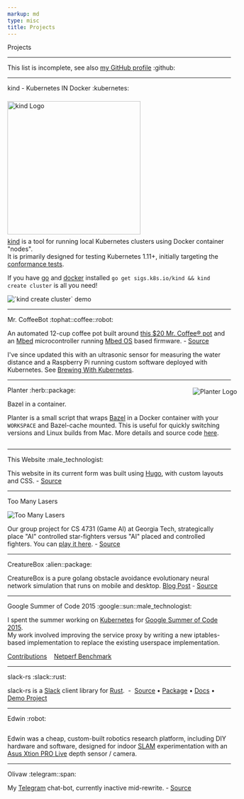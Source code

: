 ```yaml
---
markup: md
type: misc
title: Projects
---
```

<div class="tile">
    <p class="page-title">Projects</p>
    <hr class="full-bleed">
    <p class="big bold section-title centered-text" style="">This list is incomplete, see also <span class="inline-block"><a href="http://github.com/BenTheElder">my GitHub profile</a> <span class="emoji" style="background-image:url(/images/GitHub-Mark-120px-plus.png)" title=":github:">:github:</span></span></p>
    <hr>
      <p class="section-title">kind - Kubernetes IN Docker <span class="emoji" style="background-image:url(/images/kubernetes_logo.svg)" title=":kubernetes:"/>:kubernetes:</span></p>
      <img src="/images/kind-logo.png" alt="kind Logo" title="kind Logo" class="centered" style="width: 300px ;margin-top: .5em; margin-bottom: -.5em;" />
      <p><a href="https://kind.sigs.k8s.io/">kind</a> is a tool for running local Kubernetes clusters using Docker container "nodes".<br>It is primarily designed for testing Kubernetes 1.11+, initially targeting the <a href="https://github.com/kubernetes/community/blob/master/contributors/devel/conformance-tests.md">conformance tests</a>.</p>
      <p> If you have <a href="https://golang.org/">go</a> and <a href="https://www.docker.com/">docker</a> installed <code>go get sigs.k8s.io/kind && kind create cluster</code> is all you need!</p>
      <img class="" src="https://gist.githubusercontent.com/BenTheElder/621bc321fc6d9506fd936feb36d32dd0/raw/13fe81c219e64b4917575c8988e06719c072c7f1/kind-demo.gif" alt="`kind create cluster` demo" />
    <hr>
      <p class="section-title">Mr. CoffeeBot <span class="emoji" style="background-image:url(/images/emoji/emoji_u1f3a9.png)" title=":tophat:">:tophat:</span><span class="emoji" style="background-image:url(/images/emoji/emoji_u2615.png)" title=":coffee:">:coffee:</span><span class="emoji" style="background-image:url(/images/emoji/emoji_u1f916.png)" title=":robot:">:robot:</span></p>
      <p>An automated 12-cup coffee pot built around <a href="https://www.mrcoffee.com/coffee-makers/12-cup-coffee-maker/mr.-coffee-simple-brew-12-cup-switch-coffee-maker-black/SK13-RB.html">this $20 Mr. Coffee® pot</a> and an <a href="https://www.mbed.com/">Mbed</a> microcontroller running <a href="https://www.mbed.com/en/platform/mbed-os/">Mbed OS</a> based firmware. - <a href="https://github.com/BenTheElder/MrCoffeeBot" class="italic">Source</a></p>
      <p>I've since updated this with an ultrasonic sensor for measuring the water distance and a Raspberry Pi running custom software deployed with Kubernetes. See <a href="/posts/brewing-with-kubernetes">Brewing With Kubernetes</a>.</p>
    <hr>
      <p class="section-title">Planter <span class="emoji" style="background-image:url(/images/emoji/emoji_u1f33f.png)" alt="Herb" title=":herb:">:herb:</span><span class="emoji" style="background-image:url(/images/emoji/emoji_u1f4e6.png)" title=":package:">:package:</span></p>
      <p class="min-para">Bazel in a container.<img src="/images/planter.svg" alt="Planter Logo" title="Planter Logo" style="margin: 0; padding: 0; float: right; padding-left: 1em; clear: left; margin-top: -2em; margin-right: -1em;" /></p>
      <p class="min-para">Planter is a small script that wraps <a href="https://bazel.build">Bazel</a> in a Docker container with your <code>WORKSPACE</code> and Bazel-cache mounted. This is useful for quickly switching versions and Linux builds from Mac. More details and source code <a href="https://github.com/kubernetes/test-infra/tree/master/planter">here</a>.</p>
      <div style="clear: both;"></div>
    <hr>
      <p class="section-title">This Website <span class="emoji" style="background-image:url(/images/emoji/emoji_u1f468_200d_1f4bb.png)"title=":male_technologist:">:male_technologist:</span></p>
      <p>This website in its current form was built using <a href="https://gohugo.io/">Hugo</a>, with custom layouts and CSS. - <a href="https://github.com/BenTheElder/site" class="italic">Source</a>
      </p>
    <hr>
      <p class="section-title">Too Many Lasers <span class="emoji" style="background-image:url(/images/emoji/emoji_u1f680.png)" title=":rocket:"></span></p>
      <img src="/images/too_many_lasers_paused_optim.png" alt="Too Many Lasers" title="Too Many Lasers" class="centered" />
      <div><p>Our group project for CS 4731 (Game AI) at Georgia Tech, strategically place "AI" controlled star-fighters versus "AI" placed and controlled fighters. You can <a href="/projects/too-many-lasers">play it here</a>. - <a href="https://github.com/BenTheElder/Too-Many-Lasers" class="italic">Source</a></p>
      </div>
    <hr>
      <p class="section-title">CreatureBox <span class="emoji" style="background-image:url(/images/emoji/emoji_u1f47e.png)" title=":alien:">:alien:</span><span class="emoji" style="background-image:url(/images/emoji/emoji_u1f4e6.png)" title=":package:">:package:</span></p>
      <p>CreatureBox is a pure golang obstacle avoidance evolutionary neural network simulation that runs on mobile and desktop.
        <a href="/blog/creaturebox.html">Blog Post</a> -
        <a href="https://github.com/BenTheElder/creaturebox" class="italic">Source</a>
      </p>
    <hr>
      <p class="section-title">Google Summer of Code 2015 <span class="emoji" style="background-image:url(/images/google_g.png)" title=":google:">:google:</span><span class="emoji" style="background-image:url(/images/emoji/emoji_u2600.png)" title=":sun:">:sun:</span><span class="emoji" style="background-image:url(/images/emoji/emoji_u1f468_200d_1f4bb.png)" title=":male_technologist:">:male_technologist:<span></p>
      <p>I spent the summer working on <a href="http://kubernetes.io">Kubernetes</a> for <a href="https://developers.google.com/open-source/gsoc/">Google Summer of Code</a> <a href="https://www.google-melange.com/gsoc/homepage/google/gsoc2015">2015</a>.<br>My work involved improving the service proxy by writing a new iptables-based implementation to replace the existing userspace implementation.</p>
      <p><a href="https://github.com/kubernetes/kubernetes/commits/master?author=BenTheElder">Contributions</a>&nbsp;&nbsp;&nbsp;&nbsp;<a href="https://github.com/kubernetes/contrib/pull/10">Netperf Benchmark</a></p>
    <hr>
      <p class="section-title">slack-rs <span class="emoji" style="background-image:url(/images/Slack_Mark_Web_Cropped.png)" title=":slack:">:slack:</span><span class="emoji" style="background-image:url(/images/rust-logo-128x128-blk.png)" title=":rust:">:rust:</span></p>
      <p>slack-rs is a
        <a href="https://slack.com/">Slack</a> client library for
        <a href="http://www.rust-lang.org">Rust</a>.&nbsp;&nbsp;-&nbsp;
        <a href="https://github.com/BenTheElder/slack-rs" class="italic">Source</a> • 
        <a href="https://crates.io/crates/slack">Package</a> • 
        <a href="https://bentheelder.github.io/slack-rs">Docs</a> • 
        <a href="https://github.com/BenTheElder/slack-rs-demo">Demo Project</a>
      </p>
    <hr>
      <p class="section-title">Edwin <span class="emoji" style="background-image:url(/images/emoji/emoji_u1f916.png)" title=":robot:">:robot:<span></p>
      <img src="/images/robot.png" alt="" title="Edwin" class="centered" />
      <p>Edwin was a cheap, custom-built robotics research platform, including DIY hardware and software, designed for indoor <a href="https://en.wikipedia.org/wiki/Simultaneous_localization_and_mapping)">SLAM</a> experimentation with an <a href="https://www.asus.com/us/3D-Sensor/Xtion_PRO_LIVE/">Asus Xtion PRO Live</a> depth sensor / camera.</p>
    <hr>
      <p class="section-title">Olivaw <span class="emoji" style="background-image:url(/images/telegram_logo.png)" title=":telegram:">:telegram:</span><span class="emoji" style="background-image:url(/images/emoji/emoji_u1f916.png)" title=":robot:">:span:</span></p>
      <p>My
        <a href="https://telegram.org/">Telegram</a> chat-bot, currently inactive mid-rewrite. -
        <a href="https://github.com/BenTheElder/olivaw" class="italic">Source</a>
      </p>
      </p>
  </div>
